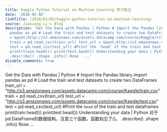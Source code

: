 ```yaml
---
title: Kaggle Python Tutorial on Machine Learning 学习笔记
date: '2018-02-02'
linkTitle: /2018/02/02/kaggle-python-tutorial-on-machine-learning/
source: Jiaxiang Li's Blog
description: 'Get the Data with Pandas | Python # Import the Pandas library import
  pandas as pd # Load the train and test datasets to create two DataFrames train_url
  = &quot;http://s3.amazonaws.com/assets.datacamp.com/course/Kaggle/train.csv&quot;
  train = pd.read_csv(train_url) test_url = &quot;http://s3.amazonaws.com/assets.datacamp.com/course/Kaggle/test.csv&quot;
  test = pd.read_csv(test_url) #Print the `head` of the train and test dataframes
  print(train.head()) print(test.head()) Understanding your data | Python 对于pd.DataFrame的数据结构，注意三个函数。函数别忘了()。
  .describe() .shape .info() Rose  ...'
disable_comments: true
---
```

Get the Data with Pandas | Python # Import the Pandas library import pandas as pd # Load the train and test datasets to create two DataFrames train_url = &quot;http://s3.amazonaws.com/assets.datacamp.com/course/Kaggle/train.csv&quot; train = pd.read_csv(train_url) test_url = &quot;http://s3.amazonaws.com/assets.datacamp.com/course/Kaggle/test.csv&quot; test = pd.read_csv(test_url) #Print the `head` of the train and test dataframes print(train.head()) print(test.head()) Understanding your data | Python 对于pd.DataFrame的数据结构，注意三个函数。函数别忘了()。 .describe() .shape .info() Rose  ...